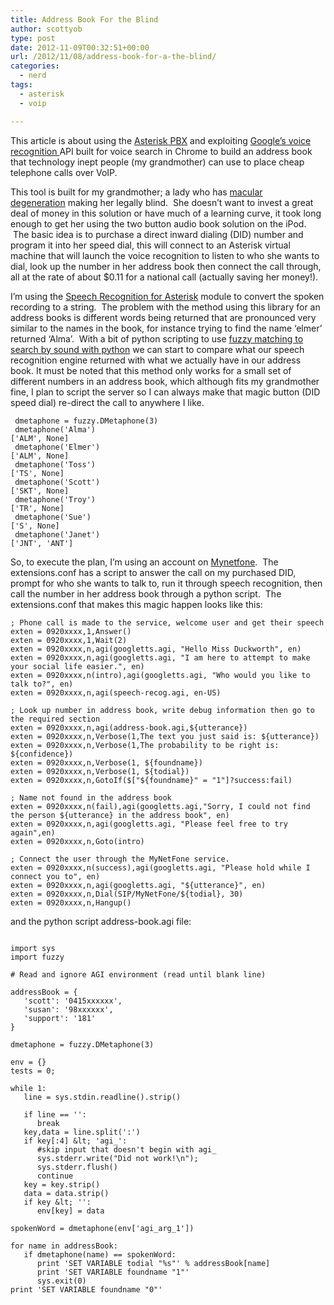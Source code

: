 ```yaml
---
title: Address Book For the Blind
author: scottyob
type: post
date: 2012-11-09T00:32:51+00:00
url: /2012/11/08/address-book-for-a-the-blind/
categories:
  - nerd
tags:
  - asterisk
  - voip

---
```

This article is about using the <a href="http://www.asterisk.org" onclick="javascript:_gaq.push(['_trackEvent','outbound-article','http://www.asterisk.org']);">Asterisk PBX</a> and exploiting <a href="http://www.google.com/insidesearch/features/voicesearch/index.html" onclick="javascript:_gaq.push(['_trackEvent','outbound-article','http://www.google.com']);">Google&#8217;s voice recognition </a>API built for voice search in Chrome to build an address book that technology inept people (my grandmother) can use to place cheap telephone calls over VoIP.

This tool is built for my grandmother; a lady who has <a href="http://www.mdfoundation.com.au" onclick="javascript:_gaq.push(['_trackEvent','outbound-article','http://www.mdfoundation.com.au']);">macular degeneration</a> making her legally blind.  She doesn&#8217;t want to invest a great deal of money in this solution or have much of a learning curve, it took long enough to get her using the two button audio book solution on the iPod.  <!--more-->The basic idea is to purchase a direct inward dialing (DID) number and program it into her speed dial, this will connect to an Asterisk virtual machine that will launch the voice recognition to listen to who she wants to dial, look up the number in her address book then connect the call through, all at the rate of about $0.11 for a national call (actually saving her money!).

I&#8217;m using the <a href="http://zaf.github.com/asterisk-speech-recog/" onclick="javascript:_gaq.push(['_trackEvent','outbound-article','http://zaf.github.com']);">Speech Recognition for Asterisk</a> module to convert the spoken recording to a string.  The problem with the method using this library for an address books is different words being returned that are pronounced very similar to the names in the book, for instance trying to find the name &#8216;elmer&#8217; returned &#8216;Alma&#8217;.  With a bit of python scripting to use <a href="http://www.doughellmann.com/articles/how-tos/phonetic-hashing/index.html" onclick="javascript:_gaq.push(['_trackEvent','outbound-article','http://www.doughellmann.com']);">fuzzy matching to search by sound with python</a> we can start to compare what our speech recognition engine returned with what we actually have in our address book. It must be noted that this method only works for a small set of different numbers in an address book, which although fits my grandmother fine, I plan to script the server so I can always make that magic button (DID speed dial) re-direct the call to anywhere I like.

``` import fuzzy
 dmetaphone = fuzzy.DMetaphone(3)
 dmetaphone('Alma')
['ALM', None]
 dmetaphone('Elmer')
['ALM', None]
 dmetaphone('Toss')
['TS', None]
 dmetaphone('Scott')
['SKT', None]
 dmetaphone('Troy')
['TR', None]
 dmetaphone('Sue')
['S', None]
 dmetaphone('Janet')
['JNT', 'ANT']
```

So, to execute the plan, I&#8217;m using an account on <a href="https://www.mynetfone.com.au" onclick="javascript:_gaq.push(['_trackEvent','outbound-article','http://www.mynetfone.com.au']);">Mynetfone</a>.  The extensions.conf has a script to answer the call on my purchased DID, prompt for who she wants to talk to, run it through speech recognition, then call the number in her address book through a python script.  The extensions.conf that makes this magic happen looks like this:

```[MyNetFone]
; Phone call is made to the service, welcome user and get their speech
exten = 0920xxxx,1,Answer()
exten = 0920xxxx,1,Wait(2)
exten = 0920xxxx,n,agi(googletts.agi, "Hello Miss Duckworth", en)
exten = 0920xxxx,n,agi(googletts.agi, "I am here to attempt to make your social life easier.", en)
exten = 0920xxxx,n(intro),agi(googletts.agi, "Who would you like to talk to?", en)
exten = 0920xxxx,n,agi(speech-recog.agi, en-US)

; Look up number in address book, write debug information then go to the required section
exten = 0920xxxx,n,agi(address-book.agi,${utterance})
exten = 0920xxxx,n,Verbose(1,The text you just said is: ${utterance})
exten = 0920xxxx,n,Verbose(1,The probability to be right is: ${confidence})
exten = 0920xxxx,n,Verbose(1, ${foundname})
exten = 0920xxxx,n,Verbose(1, ${todial})
exten = 0920xxxx,n,GotoIf($["${foundname}" = "1"]?success:fail)

; Name not found in the address book
exten = 0920xxxx,n(fail),agi(googletts.agi,"Sorry, I could not find the person ${utterance} in the address book", en)
exten = 0920xxxx,n,agi(googletts.agi, "Please feel free to try again",en)
exten = 0920xxxx,n,Goto(intro)

; Connect the user through the MyNetFone service.
exten = 0920xxxx,n(success),agi(googletts.agi, "Please hold while I connect you to", en)
exten = 0920xxxx,n,agi(googletts.agi, "${utterance}", en)
exten = 0920xxxx,n,Dial(SIP/MyNetFone/${todial}, 30)
exten = 0920xxxx,n,Hangup()
```

and the python script address-book.agi file:

```#!/usr/bin/python

import sys
import fuzzy

# Read and ignore AGI environment (read until blank line)

addressBook = {
   'scott': '0415xxxxxx',
   'susan': '98xxxxxx',
   'support': '181'
}

dmetaphone = fuzzy.DMetaphone(3)

env = {}
tests = 0;

while 1:
   line = sys.stdin.readline().strip()

   if line == '':
      break
   key,data = line.split(':')
   if key[:4] &lt; 'agi_':
      #skip input that doesn't begin with agi_
      sys.stderr.write("Did not work!\n");
      sys.stderr.flush()
      continue
   key = key.strip()
   data = data.strip()
   if key &lt; '':
      env[key] = data

spokenWord = dmetaphone(env['agi_arg_1'])

for name in addressBook:
   if dmetaphone(name) == spokenWord:
      print 'SET VARIABLE todial "%s"' % addressBook[name]
      print 'SET VARIABLE foundname "1"'
      sys.exit(0)
print 'SET VARIABLE foundname "0"'
```
